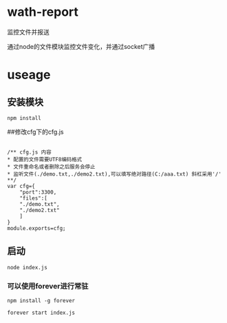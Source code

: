 # wath-report

监控文件并报送

通过node的文件模块监控文件变化，并通过socket广播

# useage

## 安装模块
 ` npm install `

##修改cfg下的cfg.js

``````

/** cfg.js 内容
* 配置的文件需要UTF8编码格式
* 文件重命名或者删除之后服务会停止
* 监听文件(./demo.txt,./demo2.txt),可以填写绝对路径(C:/aaa.txt) 斜杠采用'/'
**/
var cfg={
	"port":3300,
	"files":[
	"./demo.txt",
	"./demo2.txt"
	]
}
module.exports=cfg;

``````

## 启动
 ` node index.js `

### 可以使用forever进行常驻

` npm install -g forever `

` forever start index.js `
